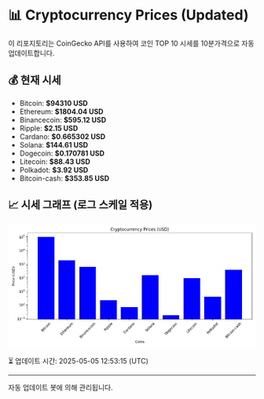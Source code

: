 
# 📊 Cryptocurrency Prices (Updated)

이 리포지토리는 CoinGecko API를 사용하여 코인 TOP 10 시세를 10분가격으로 자동 업데이트합니다.

## 💰 현재 시세
- Bitcoin: **$94310 USD**
- Ethereum: **$1804.04 USD**
- Binancecoin: **$595.12 USD**
- Ripple: **$2.15 USD**
- Cardano: **$0.665302 USD**
- Solana: **$144.61 USD**
- Dogecoin: **$0.170781 USD**
- Litecoin: **$88.43 USD**
- Polkadot: **$3.92 USD**
- Bitcoin-cash: **$353.85 USD**

## 📈 시세 그래프 (로그 스케일 적용)
![Crypto Prices](crypto_prices.png)

⏳ 업데이트 시간: 2025-05-05 12:53:15 (UTC)

---
자동 업데이트 봇에 의해 관리됩니다.
